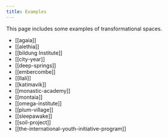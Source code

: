 ```yaml
---
title: Examples
---
```


This page includes some examples of transformational spaces. 

- [[agaia]]
- [[alethia]]
- [[bildung Institute]]
- [[city-year]]
- [[deep-springs]]
- [[embercombe]]
- [[Ilali]]
- [[katimavik]]
- [[monastic-academy]]
- [[montaia]]
- [[omega-institute]]
- [[plum-village]]
- [[sleepawake]]
- [[soil-project]]
- [[the-international-youth-initiative-program]]
